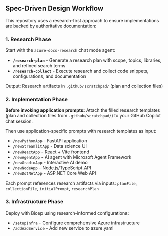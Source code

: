 

## Spec-Driven Design Workflow

This repository uses a research-first approach to ensure implementations are backed by authoritative documentation:

### 1. Research Phase
Start with the `azure-docs-research` chat mode agent:
- **`/research-plan`** - Generate a research plan with scope, topics, libraries, and refined search terms
- **`/research-collect`** - Execute research and collect code snippets, configurations, and documentation

Output: Research artifacts in `.github/scratchpad/` (plan and collection files)

### 2. Implementation Phase
**Before invoking application prompts**: Attach the filled research templates (plan and collection files from `.github/scratchpad/`) to your GitHub Copilot chat session.

Then use application-specific prompts with research templates as input:
- `/newPythonApp` - FastAPI application
- `/newStreamlitApp` - Data science UI
- `/newReactApp` - React + Vite frontend
- `/newAgentApp` - AI agent with Microsoft Agent Framework
- `/newGradioApp` - Interactive AI demo
- `/newNodeApp` - Node.js/TypeScript API
- `/newDotNetApp` - ASP.NET Core Web API

Each prompt references research artifacts via inputs: `planFile`, `collectionFile`, `initialPrompt`, `researchPlan`

### 3. Infrastructure Phase
Deploy with Bicep using research-informed configurations:
- `/setupInfra` - Configure comprehensive Azure infrastructure
- `/addAzdService` - Add new service to azure.yaml

